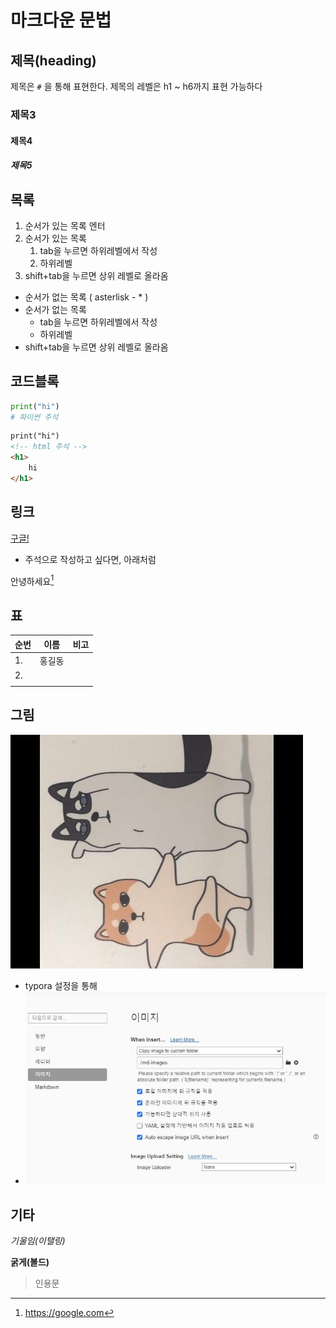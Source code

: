 # 마크다운 문법

## 제목(heading)

제목은 `#` 을 통해 표현한다. 제목의 레벨은 h1 ~ h6까지 표현 가능하다

### 제목3

#### 제목4

##### 제목5

## 목록

1. 순서가 있는 목록 엔터
2. 순서가 있는 목록
   1. tab을 누르면 하위레벨에서 작성
   2. 하위레벨
3. shift+tab을 누르면 상위 레벨로 올라옴

* 순서가 없는 목록 ( asterlisk - * )
* 순서가 없는 목록
  * tab을 누르면 하위레벨에서 작성
  * 하위레벨
* shift+tab을 누르면 상위 레벨로 올라옴

## 코드블록

```python
print("hi") 
# 파이썬 주석
```

```html
print("hi")
<!-- html 주석 -->
<h1>
    hi
</h1> 

```

## 링크

[구글!](https://google.com)

 * 주석으로 작성하고 싶다면, 아래처럼

   [^1]:https://google.com 

안녕하세요[^1]

## 표

| 순번 | 이름   | 비고 |
| ---- | ------ | ---- |
| 1.   | 홍길동 |      |
| 2.   |        |      |
|      |        |      |



## 그림



![python-rotate](python-rotate-1609216298523.jpg)

* typora 설정을 통해 
* ![typora 설정](typora%20%EC%84%A4%EC%A0%95-1609216431958.JPG)

## 기타

*기울임(이탤링)*

**굵게(볼드)**



> 인용문
>
> 

